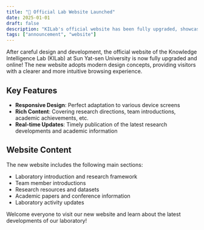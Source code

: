 ```yaml
---
title: "🎊 Official Lab Website Launched"
date: 2025-01-01
draft: false
description: "KILab's official website has been fully upgraded, showcasing the latest research achievements and team highlights"
tags: ["announcement", "website"]
---
```


After careful design and development, the official website of the Knowledge Intelligence Lab (KILab) at Sun Yat-sen University is now fully upgraded and online! The new website adopts modern design concepts, providing visitors with a clearer and more intuitive browsing experience.

## Key Features

- **Responsive Design**: Perfect adaptation to various device screens
- **Rich Content**: Covering research directions, team introductions, academic achievements, etc.
- **Real-time Updates**: Timely publication of the latest research developments and academic information

## Website Content

The new website includes the following main sections:
- Laboratory introduction and research framework
- Team member introductions
- Research resources and datasets
- Academic papers and conference information
- Laboratory activity updates

Welcome everyone to visit our new website and learn about the latest developments of our laboratory!